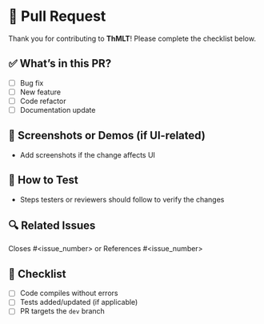 # 🚀 Pull Request

Thank you for contributing to **ThMLT**! Please complete the checklist below.

## ✅ What’s in this PR?

<!-- Describe what this PR does -->

- [ ] Bug fix
- [ ] New feature
- [ ] Code refactor
- [ ] Documentation update

## 📸 Screenshots or Demos (if UI-related)

- Add screenshots if the change affects UI

## 🧪 How to Test

- Steps testers or reviewers should follow to verify the changes

## 🔍 Related Issues

Closes #<issue_number> or References #<issue_number>

## 🧼 Checklist

- [ ] Code compiles without errors
- [ ] Tests added/updated (if applicable)
- [ ] PR targets the `dev` branch
